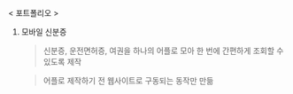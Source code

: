 < 포트폴리오 >
1. 모바일 신분증
    > 신분증, 운전면허증, 여권을 하나의 어플로 모아 한 번에 간편하게 조회할 수 있도록 제작
    
    > 어플로 제작하기 전 웹사이트로 구동되는 동작만 만듦
